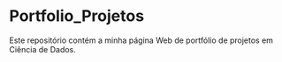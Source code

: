 # Portfolio_Projetos
Este repositório contém a minha página Web de portfólio de projetos em Ciência de Dados.
